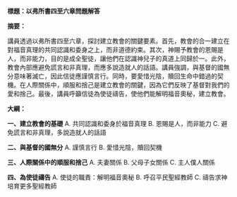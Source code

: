 **標題：以弗所書四至六章問題解答**

**摘要：**

講員透過以弗所書四至六章，探討建立教會的關鍵要素。首先，教會的合一建立在對福音真理的共同認識和委身之上，而非道德約束。其次，神賜予教會的恩賜是人，而非能力，目的是成全聖徒，讓他們在認識神兒子的真道上同歸於一。此外，教會內部應避免謊言和非真理，而應多說造就人的話語。講員強調，與基督的國無分意味著滅亡，因此信徒應謹慎言行。同時，要愛惜光陰，贖回生命中錯過的契機。在人際關係中，順服和捨己是建立教會的關鍵，因為它們反映了基督對我們的愛和捨己。最後，講員呼籲信徒為使徒禱告，使他們能解明福音奧秘，建立教會。

**大綱：**

**一、建立教會的基礎**
    A. 共同認識和委身於福音真理
    B. 恩賜是人，而非能力
    C. 避免謊言和非真理，多說造就人的話語

**二、與基督的國無分**
    A. 謹慎言行
    B. 愛惜光陰，贖回契機

**三、人際關係中的順服和捨己**
    A. 夫妻關係
    B. 父母子女關係
    C. 主人僕人關係

**四、為使徒禱告**
    A. 使徒的職責：解明福音奧秘
    B. 呼召平民聖經教師
    C. 禱告求神培育更多聖經教師